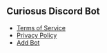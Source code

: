## Curiosus Discord Bot

- [Terms of Service](https://qancurious.github.io/curiosus/terms.html)
- [Privacy Policy](https://qancurious.github.io/curiosus/privacy.html)
- [Add Bot](https://discord.com/oauth2/authorize?client_id=584333812922843176&permissions=1375198375110&integration_type=0&scope=bot+applications.commands)
